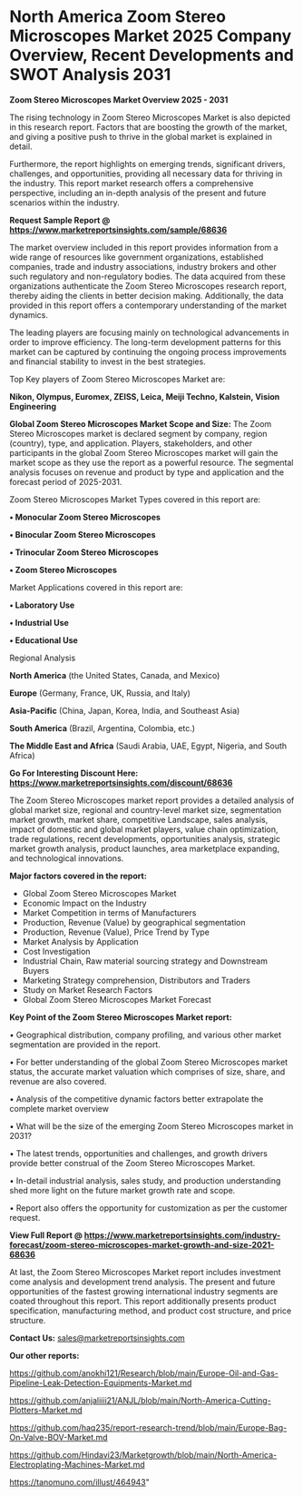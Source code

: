 # North America Zoom Stereo Microscopes Market 2025 Company Overview, Recent Developments and SWOT Analysis 2031

<Strong> Zoom Stereo Microscopes Market Overview 2025 - 2031</strong>

The rising technology in Zoom Stereo Microscopes Market is also depicted in this research report. Factors that are boosting the growth of the market, and giving a positive push to thrive in the global market is explained in detail.

Furthermore, the report highlights on emerging trends, significant drivers, challenges, and opportunities, providing all necessary data for thriving in the industry. This report market research offers a comprehensive perspective, including an in-depth analysis of the present and future scenarios within the industry.

<strong>Request Sample Report @ <a href=https://www.marketreportsinsights.com/sample/68636>https://www.marketreportsinsights.com/sample/68636</a></strong>

The market overview included in this report provides information from a wide range of resources like government organizations, established companies, trade and industry associations, industry brokers and other such regulatory and non-regulatory bodies. The data acquired from these organizations authenticate the Zoom Stereo Microscopes research report, thereby aiding the clients in better decision making. Additionally, the data provided in this report offers a contemporary understanding of the market dynamics.

The leading players are focusing mainly on technological advancements in order to improve efficiency. The long-term development patterns for this market can be captured by continuing the ongoing process improvements and financial stability to invest in the best strategies.

Top Key players of Zoom Stereo Microscopes Market are:

<strong>Nikon, Olympus, Euromex, ZEISS, Leica, Meiji Techno, Kalstein, Vision Engineering</strong>

<strong><b>Global Zoom Stereo Microscopes Market Scope and Size:</b></strong>
The Zoom Stereo Microscopes market is declared segment by company, region (country), type, and application. Players, stakeholders, and other participants in the global Zoom Stereo Microscopes market will gain the market scope as they use the report as a powerful resource. The segmental analysis focuses on revenue and product by type and application and the forecast period of 2025-2031.

Zoom Stereo Microscopes Market Types covered in this report are:

<strong>• Monocular Zoom Stereo Microscopes

• Binocular Zoom Stereo Microscopes

• Trinocular Zoom Stereo Microscopes

• Zoom Stereo Microscopes</strong>

Market Applications covered in this report are:

<strong>• Laboratory Use

• Industrial Use

• Educational Use</strong> 

Regional Analysis

<strong>North America</strong> (the United States, Canada, and Mexico)

<strong>Europe</strong> (Germany, France, UK, Russia, and Italy)

<strong>Asia-Pacific</strong> (China, Japan, Korea, India, and Southeast Asia)

<strong>South America</strong> (Brazil, Argentina, Colombia, etc.)

<strong>The Middle East and Africa</strong> (Saudi Arabia, UAE, Egypt, Nigeria, and South Africa)

<strong>Go For Interesting Discount Here: <a href=https://www.marketreportsinsights.com/discount/68636>https://www.marketreportsinsights.com/discount/68636</a></strong>

The Zoom Stereo Microscopes market report provides a detailed analysis of global market size, regional and country-level market size, segmentation market growth, market share, competitive Landscape, sales analysis, impact of domestic and global market players, value chain optimization, trade regulations, recent developments, opportunities analysis, strategic market growth analysis, product launches, area marketplace expanding, and technological innovations.

<strong><b>Major factors covered in the report:</b></strong>
<ul>
  <li>Global Zoom Stereo Microscopes Market </li>
  <li>Economic Impact on the Industry</li>
  <li>Market Competition in terms of Manufacturers</li>
  <li>Production, Revenue (Value) by geographical segmentation</li>
  <li>Production, Revenue (Value), Price Trend by Type</li>
  <li>Market Analysis by Application</li>
  <li>Cost Investigation</li>
  <li>Industrial Chain, Raw material sourcing strategy and Downstream Buyers</li>
  <li>Marketing Strategy comprehension, Distributors and Traders</li>
  <li>Study on Market Research Factors</li>
  <li>Global Zoom Stereo Microscopes Market Forecast</li>
</ul>

<strong><b>Key Point of the Zoom Stereo Microscopes Market report:</b></strong>

• Geographical distribution, company profiling, and various other market segmentation are provided in the report.

• For better understanding of the global Zoom Stereo Microscopes market status, the accurate market valuation which comprises of size, share, and revenue are also covered.

• Analysis of the competitive dynamic factors better extrapolate the complete market overview

• What will be the size of the emerging Zoom Stereo Microscopes market in 2031?

• The latest trends, opportunities and challenges, and growth drivers provide better construal of the Zoom Stereo Microscopes Market.

• In-detail industrial analysis, sales study, and production understanding shed more light on the future market growth rate and scope.

• Report also offers the opportunity for customization as per the customer request.

<strong><b>View Full Report @ <a href=https://www.marketreportsinsights.com/industry-forecast/zoom-stereo-microscopes-market-growth-and-size-2021-68636>https://www.marketreportsinsights.com/industry-forecast/zoom-stereo-microscopes-market-growth-and-size-2021-68636</a></b></strong>


At last, the Zoom Stereo Microscopes Market report includes investment come analysis and development trend analysis. The present and future opportunities of the fastest growing international industry segments are coated throughout this report. This report additionally presents product specification, manufacturing method, and product cost structure, and price structure.

<strong>Contact Us:</strong>
sales@marketreportsinsights.com

<strong>Our other reports:</strong>

<a href=https://github.com/anokhi121/Research/blob/main/Europe-Oil-and-Gas-Pipeline-Leak-Detection-Equipments-Market.md>https://github.com/anokhi121/Research/blob/main/Europe-Oil-and-Gas-Pipeline-Leak-Detection-Equipments-Market.md</a>

<a href=https://github.com/anjaliiii21/ANJL/blob/main/North-America-Cutting-Plotters-Market.md>https://github.com/anjaliiii21/ANJL/blob/main/North-America-Cutting-Plotters-Market.md</a>

<a href=https://github.com/haq235/report-research-trend/blob/main/Europe-Bag-On-Valve-BOV-Market.md>https://github.com/haq235/report-research-trend/blob/main/Europe-Bag-On-Valve-BOV-Market.md</a>

<a href=https://github.com/Hindavi23/Marketgrowth/blob/main/North-America-Electroplating-Machines-Market.md>https://github.com/Hindavi23/Marketgrowth/blob/main/North-America-Electroplating-Machines-Market.md</a>

<a href=https://tanomuno.com/illust/464943>https://tanomuno.com/illust/464943</a>"
